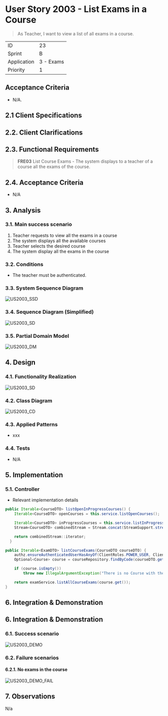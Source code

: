 # User Story 2003 - List Exams in a Course

> As Teacher, I want to view a list of all exams in a course.

|             |           |
| ----------- | --------- |
| ID          | 23        |
| Sprint      | B         |
| Application | 3 - Exams |
| Priority    | 1         |

## Acceptance Criteria

- N/A.

## 2.1 Client Specifications



## 2.2. Client Clarifications



## 2.3. Functional Requirements

> **FRE03** List Course Exams - The system displays to a teacher of a course all the exams of the course.

## 2.4. Acceptance Criteria

- N/A

## 3. Analysis

### 3.1. Main success scenario

1. Teacher requests to view all the exams in a course
2. The system displays all the available courses
3. Teacher selects the desired course
4. The system display all the exams in the course


### 3.2. Conditions

- The teacher must be authenticated.

### 3.3. System Sequence Diagram

![US2003_SSD](out/US2003_SSD.svg)

### 3.4. Sequence Diagram (Simplified)

![US2003_SD](out/US2003_SD.svg)

### 3.5. Partial Domain Model

![US2003_DM](out/US2003_DM.svg)

## 4. Design

### 4.1. Functionality Realization

![US2003_SD](out/US2003_SD.svg)

### 4.2. Class Diagram

![US2003_CD](out/US2003_CD.svg)

### 4.3. Applied Patterns

- xxx

### 4.4. Tests

- N/A

## 5. Implementation

### 5.1. Controller

- Relevant implementation details

```java
public Iterable<CourseDTO> listOpenInProgressCourses() {
    Iterable<CourseDTO> openCourses = this.service.listOpenCourses();

    Iterable<CourseDTO> inProgressCourses = this.service.listInProgressCourses();
    Stream<CourseDTO> combinedStream = Stream.concat(StreamSupport.stream(openCourses.spliterator(), false), StreamSupport.stream(inProgressCourses.spliterator(), false));

    return combinedStream::iterator;
  }

public Iterable<ExamDTO> listCourseExams(CourseDTO courseDTO) {
    authz.ensureAuthenticatedUserHasAnyOf(ClientRoles.POWER_USER, ClientRoles.TEACHER, ClientRoles.MANAGER);
    Optional<Course> course = courseRepository.findByCode(courseDTO.getCode());

    if (course.isEmpty())
        throw new IllegalArgumentException("There is no Course with the given code");

    return examService.listAllCourseExams(course.get());
}
```

## 6. Integration & Demonstration

## 6. Integration & Demonstration

### 6.1. Success scenario

![US2003_DEMO](US2003_DEMO.png)

### 6.2. Failure scenarios

#### 6.2.1. No exams in the course

![US2003_DEMO_FAIL](US2003_DEMO_FAIL.png)



## 7. Observations

N/a
